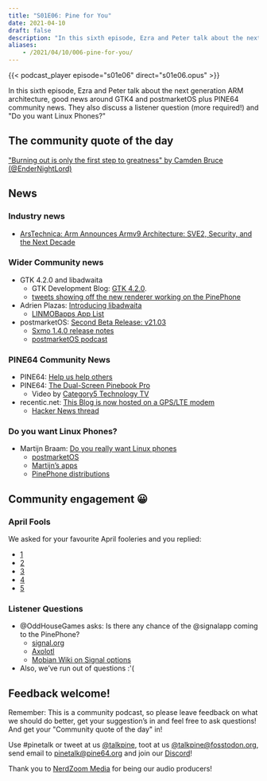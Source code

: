 ```yaml
---
title: "S01E06: Pine for You"
date: 2021-04-10
draft: false
description: "In this sixth episode, Ezra and Peter talk about the next generation ARM architecture, good news around GTK4 and postmarketOS plus more PINE64 community news. They also discuss a community question (more required!) and 'Do you want Linux Phones?' - by Martijn Braam."
aliases:
    - /2021/04/10/006-pine-for-you/
---
```


{{< podcast_player episode="s01e06" direct="s01e06.opus" >}}

In this sixth episode, Ezra and Peter talk about the next generation ARM architecture, good news around GTK4 and postmarketOS plus PINE64 community news. They also discuss a listener question (more required!) and "Do you want Linux Phones?"

## The community quote of the day

["Burning out is only the first step to greatness" by Camden Bruce (@EnderNightLord)](https://twitter.com/EnderNightLord/status/1377381624610889732)

## News

### Industry news

* [ArsTechnica: Arm Announces Armv9 Architecture: SVE2, Security, and the Next Decade](https://www.anandtech.com/show/16584/arm-announces-armv9-architecture)

### Wider Community news

* GTK 4.2.0 and libadwaita
  * GTK Development Blog: [GTK 4.2.0](https://blog.gtk.org/2021/03/30/gtk-4-2-0/).
  * [tweets showing off the new renderer working on the PinePhone](https://twitter.com/linmobblog/status/1377218647677136897)
* Adrien Plazas: [Introducing libadwaita](https://adrienplazas.com/blog/2021/03/31/introducing-libadwaita.html)
  * [LINMOBapps App List](https://linmobapps.frama.io/)
* postmarketOS: [Second Beta Release: v21.03](https://postmarketos.org/blog/2021/03/31/v21.03-release/)
  * [Sxmo 1.4.0 release notes](https://lists.sr.ht/~mil/sxmo-announce/%3C20210329205326.i4veoh64u6huect6%40worker.anaproy.lxd%3E)
  * [postmarketOS podcast](https://cast.postmarketos.org/)

### PINE64 Community News

* PINE64: [Help us help others](https://www.pine64.org/2021/04/03/help-us-help-others/)
* PINE64: [The Dual-Screen Pinebook Pro](https://www.pine64.org/2021/03/19/dual-screen-pinebook-pro/)
  * Video by [Category5 Technology TV](https://www.youtube.com/channel/UCBLHhOS9kpixWuLmBP6oIjQ)
* recentic.net: [This Blog is now hosted on a GPS/LTE modem](https://www.recentic.net/this-blog-is-now-hosted-on-a-gps-lte-modem/)
  * [Hacker News thread](https://news.ycombinator.com/item?id=26669749)

### Do you want Linux Phones?

* Martijn Braam: [Do you really want Linux phones](https://blog.brixit.nl/do-you-really-want-linux-phones/)
  * [postmarketOS](https://postmarketos.org/)
  * [Martijn’s apps](https://blog.brixit.nl/apps/)
  * [PinePhone distributions](/documentation/PinePhone/Software/Releases/)

## Community engagement 😀
### April Fools

We asked for your favourite April fooleries and you replied:

* [1](https://twitter.com/ManjaroLinux/status/1377526812574617601)
* [2](https://man.netbsd.org/vax/covid.4)
* [3](https://fosstodon.org/@danct12/105989230357177642)
* [4](https://social.tchncs.de/@Blort/106011241369893719)
* [5](http://possum64.com/)

### Listener Questions

* @OddHouseGames asks: Is there any chance of the @signalapp coming to the PinePhone?
  * [signal.org](https://signal.org/)
  * [Axolotl](https://github.com/nanu-c/axolotl)
  * [Mobian Wiki on Signal options](https://wiki.mobian-project.org/doku.php?id=signal&s%5B%5D=signal)
* Also, we’ve run out of questions :'(

## Feedback welcome!

Remember: This is a community podcast, so please leave feedback on what we should do better, get your suggestion’s in and feel free to ask questions! And get your "Community quote of the day" in!

Use #pinetalk or tweet at us [@talkpine](https://twitter.com/talkpine), toot at us [@talkpine@fosstodon.org](https://fosstodon.org/@talkpine), send email to pinetalk@pine64.org and join our [Discord](https://discord.gg/NNTUZhNqvN)!

Thank you to [NerdZoom Media](https://nerdzoom.media/) for being our audio producers!
